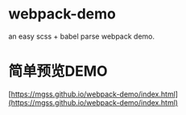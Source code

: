 # webpack-demo
an easy scss + babel parse webpack demo.

# 简单预览DEMO

[https://mgss.github.io/webpack-demo/index.html](https://mgss.github.io/webpack-demo/index.html)